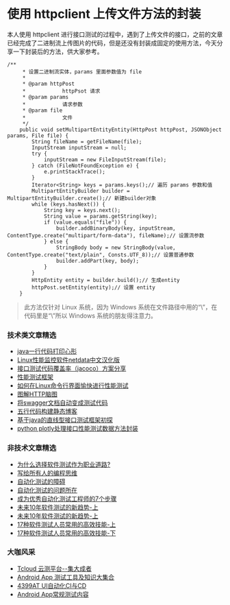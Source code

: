 # 使用 httpclient 上传文件方法的封装
本人使用 httpclient 进行接口测试的过程中，遇到了上传文件的接口，之前的文章已经完成了二进制流上传图片的代码，但是还没有封装成固定的使用方法，今天分享一下封装后的方法，供大家参考。


```
/**
	 * 设置二进制流实体，params 里面参数值为 file
	 * 
	 * @param httpPost
	 *            httpPsot 请求
	 * @param params
	 *            请求参数
	 * @param file
	 *            文件
	 */
	public void setMultipartEntityEntity(HttpPost httpPost, JSONObject params, File file) {
		String fileName = getFileName(file);
		InputStream inputStream = null;
		try {
			inputStream = new FileInputStream(file);
		} catch (FileNotFoundException e) {
			e.printStackTrace();
		}
		Iterator<String> keys = params.keys();// 遍历 params 参数和值
		MultipartEntityBuilder builder = MultipartEntityBuilder.create();// 新建builder对象
		while (keys.hasNext()) {
			String key = keys.next();
			String value = params.getString(key);
			if (value.equals("file")) {
				builder.addBinaryBody(key, inputStream, ContentType.create("multipart/form-data"), fileName);// 设置流参数
			} else {
				StringBody body = new StringBody(value, ContentType.create("text/plain", Consts.UTF_8));// 设置普通参数
				builder.addPart(key, body);
			}
		}
		HttpEntity entity = builder.build();// 生成entity
		httpPost.setEntity(entity);// 设置 entity
	}
```
> 此方法仅针对 Linux 系统，因为 Windows 系统在文件路径中用的“\”，在代码里是“\\”所以 Windows 系统的朋友得注意力。

### 技术类文章精选

- [java一行代码打印心形](https://mp.weixin.qq.com/s/QPSryoSbViVURpSa9QXtpg)
- [Linux性能监控软件netdata中文汉化版](https://mp.weixin.qq.com/s/fdXtK-5WwKnxjLZdyg6-nA)
- [接口测试代码覆盖率（jacoco）方案分享](https://mp.weixin.qq.com/s/D73Sq6NLjeRKN8aCpGLOjQ)
- [性能测试框架](https://mp.weixin.qq.com/s/3_09j7-5ex35u30HQRyWug)
- [如何在Linux命令行界面愉快进行性能测试](https://mp.weixin.qq.com/s/fwGqBe1SpA2V0lPfAOd04Q)
- [图解HTTP脑图](https://mp.weixin.qq.com/s/100Vm8FVEuXs0x6rDGTipw)
- [将swagger文档自动变成测试代码](https://mp.weixin.qq.com/s/SY8mVenj0zMe5b47GS9VSQ)
- [五行代码构建静态博客](https://mp.weixin.qq.com/s/hZnimJOg5OqxRSDyFvuiiQ)
- [基于java的直线型接口测试框架初探](https://mp.weixin.qq.com/s/xhg4exdb1G18-nG5E7exkQ)
- [python plotly处理接口性能测试数据方法封装](https://mp.weixin.qq.com/s/NxVdvYlD7PheNCv8AMYqhg)

### 非技术文章精选
- [为什么选择软件测试作为职业道路?](https://mp.weixin.qq.com/s/o83wYvFUvy17kBPLDO609A)
- [写给所有人的编程思维](https://mp.weixin.qq.com/s/Oj33UCnYfbUgzsBzEm2GPQ)
- [自动化测试的障碍](https://mp.weixin.qq.com/s/ZIV7uJp7DzVoKhWOh6lvRg)
- [自动化测试的问题所在](https://mp.weixin.qq.com/s/BhvD7BnkBU8hDBsGUWok6g)
- [成为优秀自动化测试工程师的7个步骤](https://mp.weixin.qq.com/s/wdw1l4AZnPpdPBZZueCcnw)
- [未来10年软件测试的新趋势-上](https://mp.weixin.qq.com/s/9XgpIfXQRuKg1Pap-tfqYQ)
- [未来10年软件测试的新趋势-上](https://mp.weixin.qq.com/s/9XgpIfXQRuKg1Pap-tfqYQ)
- [17种软件测试人员常用的高效技能-上](https://mp.weixin.qq.com/s/vrM_LxQMgTSdJxaPnD_CqQ)
- [17种软件测试人员常用的高效技能-下](https://mp.weixin.qq.com/s/uyWdVm74TYKb62eIRKL7nQ)

### 大咖风采
- [Tcloud 云测平台--集大成者](https://mp.weixin.qq.com/s/29sEO39_NyDiJr-kY5ufdw)
- [Android App 测试工具及知识大集合](https://mp.weixin.qq.com/s/Xk9rCW8whXOTAQuCfhZqTg)
- [4399AT UI自动化CI与CD](https://mp.weixin.qq.com/s/cVwg8ddnScWPX4uldsJ0fA)
- [Android App常规测试内容](https://mp.weixin.qq.com/s/tweeoS5wTqK3k7R2TVuDXA)

